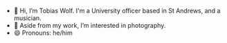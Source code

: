 - 👋 Hi, I’m Tobias Wolf. I'm a University officer based in St Andrews, and a musician.
- 👀 Aside from my work, I’m interested in photography.
- 😄 Pronouns: he/him

<!---
tobiaspwolf/tobiaspwolf is a ✨ special ✨ repository because its `README.md` (this file) appears on your GitHub profile.
You can click the Preview link to take a look at your changes.
--->
